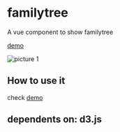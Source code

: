 # familytree
A vue component to show familytree

[demo](https://jinfang134.github.io/vue-familytree/)


![picture 1](https://i.loli.net/2021/01/29/zvkWRCANbtfdIFw.png)  

## How to use it
check [demo](https://github.com/jinfang134/vue-familytree/blob/main/demo/App.vue)




## dependents on: d3.js